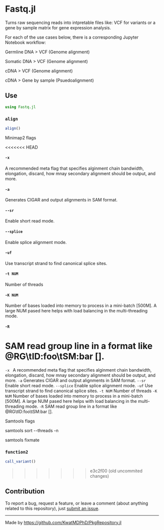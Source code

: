 # Fastq.jl

Turns raw sequencing reads into intpretable files like: VCF for variants or a gene by sample matrix for gene expression analysis.

For each of the use cases below, there is a corresponding Jupyter Notebook workflow:

Germline DNA > VCF (Genome alignment)

Somatic DNA > VCF (Genome alignment)

cDNA > VCF (Genome alignment)

cDNA > Gene by sample (Psuedoalignment)

## Use

```jl
using Fastq.jl
```

### `align`

```jl
align()
```

Minimap2 flags

<<<<<<< HEAD
#### `-x ` 
A recommended meta flag that specifies alginment chain bandwidth, elongation, discard, how mnay secondary alignment should be output, and more. 
#### `-a` 
Generates CIGAR and output alignments in SAM format.
#### `--sr` 
Enable short read mode.
#### `--splice` 
Enable splice alignment mode.
#### `-uf`
Use transcript strand to find canonical splice sites. 
#### `-t NUM`
Number of threads
#### `-K NUM`
Number of bases loaded into memory to process in a mini-batch [500M]. A large NUM pased here helps with load balancing in the multi-threading mode.
#### `-R`
SAM read group line in a format like @RG\\tID:foo\\tSM:bar [].
=======
`-x ` A recommended meta flag that specifies alginment chain bandwidth, elongation, discard, how mnay secondary alignment should be output, and more.
`-a` Generates CIGAR and output alignments in SAM format.
`--sr` Enable short read mode.
`--splice` Enable splice alignment mode.
`-uf` Use transcript strand to find canonical splice sites.
`-t NUM` Number of threads
`-K NUM` Number of bases loaded into memory to process in a mini-batch [500M]. A large NUM pased here helps with load balancing in the multi-threading mode.
`-R` SAM read group line in a format like @RG\\tID:foo\\tSM:bar [].

Samtools flags

samtools sort
--threads
-n

samtools fixmate

### `function2`

```jl
call_variant()
```
>>>>>>> e3c2f00 (old uncommited changes)

## Contribution

To report a bug, request a feature, or leave a comment (about anything related to this repository), just [submit an issue](https://github.com/KatharineME/Fastq.jl.jl/issues/new/choose).

---

Made by https://github.com/KwatMDPhD/PkgRepository.jl
